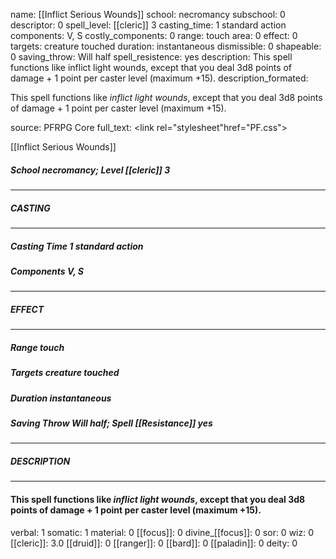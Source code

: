 name: [[Inflict Serious Wounds]]
school: necromancy
subschool: 0
descriptor: 0
spell_level: [[cleric]] 3
casting_time: 1 standard action
components: V, S
costly_components: 0
range: touch
area: 0
effect: 0
targets: creature touched
duration: instantaneous
dismissible: 0
shapeable: 0
saving_throw: Will half
spell_resistence: yes
description: This spell functions like inflict light wounds, except that you deal 3d8 points of damage + 1 point per caster level (maximum +15).
description_formated: <p>This spell functions like <i>inflict light wounds</i>, except that you deal 3d8 points of damage + 1 point per caster level (maximum +15).</p>
source: PFRPG Core
full_text: <link rel="stylesheet"href="PF.css"><div class="heading"><p class="alignleft">[[Inflict Serious Wounds]]</p><div style="clear: both;"></div></div><div><h5><b>School </b>necromancy; <b>Level </b>[[cleric]] 3</h5></div><hr/><div><h5><b>CASTING</b></h5></div><hr/><div><h5><b>Casting Time </b>1 standard action</h5><h5><b>Components </b>V, S</h5></div><hr/><div><h5><b>EFFECT</b></h5></div><hr/><div><h5><b>Range </b>touch</h5><h5><b>Targets </b>creature touched</h5><h5><b>Duration </b>instantaneous</h5><h5><b>Saving Throw </b>Will half; <b>Spell [[Resistance]] </b>yes</h5></div><hr/><div><h5><b>DESCRIPTION</b></h5></div><hr/><div><h4><p>This spell functions like <i>inflict light wounds</i>, except that you deal 3d8 points of damage + 1 point per caster level (maximum +15).</p></h4></div>
verbal: 1
somatic: 1
material: 0
[[focus]]: 0
divine_[[focus]]: 0
sor: 0
wiz: 0
[[cleric]]: 3.0
[[druid]]: 0
[[ranger]]: 0
[[bard]]: 0
[[paladin]]: 0
deity: 0
